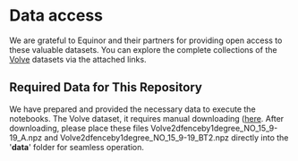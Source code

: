 # Data access  
We are grateful to Equinor and their partners for providing open access to these valuable datasets. You can explore the complete collections of the [Volve](https://www.equinor.com/energy/volve-data-sharing) datasets via the attached links.

## Required Data for This Repository
We have prepared and provided the necessary data to execute the notebooks. The Volve dataset, it requires manual downloading ([here](https://zenodo.org/records/11481946). After downloading, please place these files Volve2dfenceby1degree_NO_15_9-19_A.npz and Volve2dfenceby1degree_NO_15_9-19_BT2.npz directly into the '**data**' folder for seamless operation.


